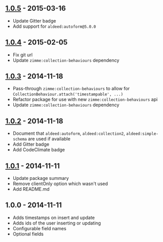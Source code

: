 ## [1.0.5] - 2015-03-16
  * Update Gitter badge
  * Add support for `aldeed:autoform@5.0.0`

## [1.0.4] - 2015-02-05
  * Fix git url
  * Update `zimme:collection-behaviours` dependency

## [1.0.3] - 2014-11-18
  * Pass-through `zimme:collection-behaviours` to allow for
    `CollectionBehaviour.attach('timestampable', ...)`
  * Refactor package for use with new `zimme:collection-behaviours` api
  * Update `zimme:collection-behaviours` dependency

## [1.0.2] - 2014-11-18
  * Document that `aldeed:autoform`, `aldeed:collection2`,
    `aldeed:simple-schema` are used if available
  * Add Gitter badge
  * Add CodeClimate badge

## [1.0.1] - 2014-11-11
  * Update package summary
  * Remove clientOnly option which wasn't used
  * Add README.md

## 1.0.0 - 2014-11-11
  * Adds timestamps on insert and update
  * Adds ids of the user inserting or updating
  * Configurable field names
  * Optional fields

[1.0.5]: https://github.com/zimme/atom-composer/compare/1.0.4...1.0.5
[1.0.4]: https://github.com/zimme/atom-composer/compare/1.0.3...1.0.4
[1.0.3]: https://github.com/zimme/atom-composer/compare/1.0.2...1.0.3
[1.0.2]: https://github.com/zimme/atom-composer/compare/1.0.1...1.0.2
[1.0.1]: https://github.com/zimme/atom-composer/compare/1.0.0...1.0.1
